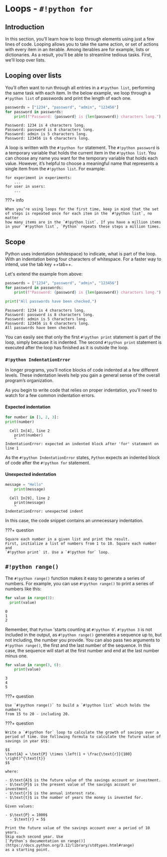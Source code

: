 # Loops - `#!python for`

## Introduction

In this section, you’ll learn how to loop through elements using just a few
lines of code. Looping allows you to take the same action, or set of actions
with every item in an iterable. Among iterables are for example, lists or
dictionaries. As a result, you'll be able to streamline tedious tasks. First,
we'll loop over lists.

## Looping over lists

You’ll often want to run through all entries in a `#!python list`, performing the same
task with each item. In the below example, we loop through a `#!python list` of passwords
and print the length of each one.

````py
passwords = ["1234", "password", "admin", "123456"]
for password in passwords:
    print(f"Password: {password} is {len(password)} characters long.")
````

```title=">>> Output"
Password: 1234 is 4 characters long.
Password: password is 8 characters long.
Password: admin is 5 characters long.
Password: 123456 is 6 characters long.
```

A loop is written with the `#!python for` statement. The `#!python password` is
a temporary variable that holds the current item in the `#!python list`. You can 
choose any name you want for the temporary variable that holds each value. 
However, it’s helpful to choose a meaningful name that represents a single item
from the `#!python list`. For example:

````
for experiment in experiments:
    ...
for user in users:
    ...
````

???+ info

    When you’re using loops for the first time, keep in mind that the set 
    of steps is repeated once for each item in the `#!python list`, no matter 
    how many items are in the `#!python list`. If you have a million items 
    in your `#!python list`, `Python` repeats these steps a million times.

## Scope

Python uses indentation (whitespace) to indicate, what is part of the loop. 
With an indentation being four characters of whitespace. For a faster way to 
intend, use the tab key ++tab++.

Let's extend the example from above:

```py
passwords = ["1234", "password", "admin", "123456"]
for password in passwords:
    print(f"Password: {password} is {len(password)} characters long.")

print("All passwords have been checked.")
```

```title=">>> Output"
Password: 1234 is 4 characters long.
Password: password is 8 characters long.
Password: admin is 5 characters long.
Password: 123456 is 6 characters long.
All passwords have been checked.
```

You can easily see that only the first `#!python print` statement is part of 
the loop, simply because it is indented. The second `#!python print` statement
is executed after the loop has finished as it is outside the loop.

### `#!python IndentationError`

In longer programs, you’ll notice blocks of code indented at a few different
levels. These indentation levels help you gain a general sense of the overall
program’s organization.

As you begin to write code that relies on proper indentation, you’ll need to
watch for a few common indentation errors.

#### Expected indentation

```py hl_lines="2"
for number in [1, 2, 3]:
print(number)
```

```title=">>> Output"
  Cell In[4], line 2
    print(number)
    ^
IndentationError: expected an indented block after 'for' statement on line 1
```

As the `#!python IndentationError` states, `Python` expects an indented 
block of code after the `#!python for` statement.

#### Unexpected indentation

```py hl_lines="2"
message = "Hello"
    print(message)
```

```title=">>> Output"
  Cell In[9], line 2
    print(message)
    ^
IndentationError: unexpected indent
```

In this case, the code snippet contains an unnecessary indentation.

???+ question
    
    Square each number in a given list and print the result.
    First, initialize a list of numbers from 1 to 10. Square each number and
    `#!python print` it. Use a `#!python for` loop.


## `#!python range()`

The `#!python range()` function makes it easy to generate a series of numbers. 
For example, you can use `#!python range()` to print a series of numbers like
this:

```py
for value in range(3):
  print(value)
```

```title=">>> Output"
0
1
2
```

Remember, that `Python` 'starts counting at `#!python 0`'. `#!python 3` is not 
included in the output, as `#!python range()` generates a sequence up to, but not including, the
number you provide. You can also pass two arguments to `#!python range()`, the first and
the last number of the sequence. In this case, the sequence will start at the
first number and end at the last number minus one.

```py
for value in range(3, 6):
    print(value)
```

```title=">>> Output"
3
4
5
```

???+ question

    Use `#!python range()` to build a `#!python list` which holds the numbers
    from 15 to 20 - including 20.


???+ question

    Write a `#!python for` loop to calculate the growth of savings over a 
    period of time. Use following formula to calculate the future value of 
    savings in year $t$:

    $$
    \text{A} = \text{P} \times \left(1 + \frac{\text{r}}{100} \right)^{\text{t}}
    $$
    
    where:

    - $\text{A}$ is the future value of the savings account or investment.
    - $\text{P}$ is the present value of the savings account or investment.
    - $\text{r}$ is the annual interest rate.
    - $\text{t}$ is the number of years the money is invested for.
    
    Given values:
    
    - $\text{P} = 1000$
      - $\text{r} = 5$
    
    Print the future value of the savings account over a period of 10 years. 
    Skip each second year. Use 
    [`Python`s documentation on range()](https://docs.python.org/3.12/library/stdtypes.html#range)
    as a starting point.
